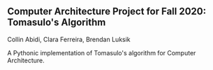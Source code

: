 ## Computer Architecture Project for Fall 2020: Tomasulo's Algorithm

Collin Abidi, Clara Ferreira, Brendan Luksik

A Pythonic implementation of Tomasulo's algorithm for Computer Architecture.
